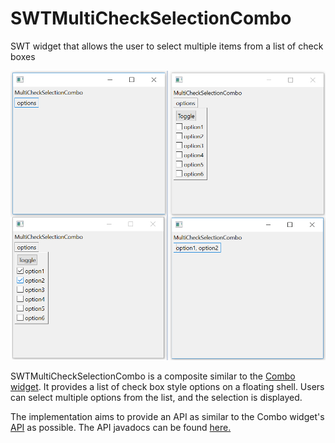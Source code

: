 # SWTMultiCheckSelectionCombo
SWT widget that allows the user to select multiple items from a list of check boxes

![alt text](screenshot.png)

SWTMultiCheckSelectionCombo is a composite similar to the [Combo widget](http://www.eclipse.org/swt/widgets/). It provides a list of check box style options on a floating shell. Users can select multiple options from the list, and the selection is displayed.

The implementation aims to provide an API as similar to the Combo widget's [API](http://help.eclipse.org/kepler/index.jsp?topic=%2Forg.eclipse.platform.doc.isv%2Freference%2Fapi%2Forg%2Feclipse%2Fswt%2Fwidgets%2FCombo.html) as possible. The API javadocs can be found [here.](https://lawhcd.github.io/SWTMultiCheckSelectionCombo/)
